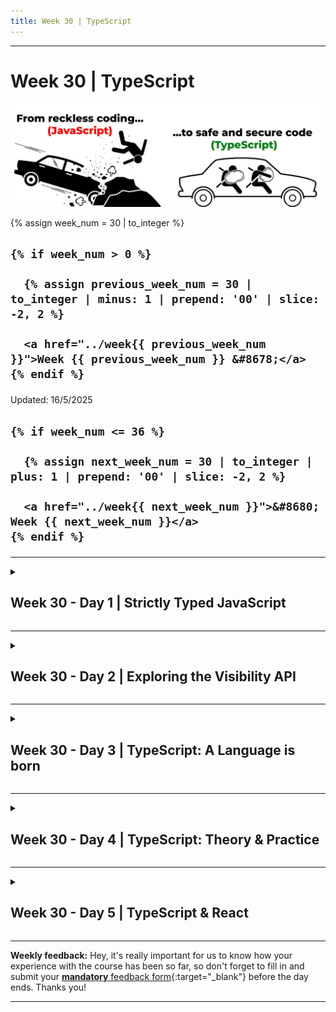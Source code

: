```yaml
---
title: Week 30 | TypeScript
---
```


<hr class="mb-0">

<h1 id="{{ Week 30-TypeScript | slugify }}">
  <span class="week-prefix">Week 30 |</span> TypeScript
</h1>

<img src="assets/TS01.jpg" />

<div class="week-controls">

  {% assign week_num = 30 | to_integer %}

  <h2 class="week-controls__previous_week">

    {% if week_num > 0 %}

      {% assign previous_week_num = 30 | to_integer | minus: 1 | prepend: '00' | slice: -2, 2 %}

      <a href="../week{{ previous_week_num }}">Week {{ previous_week_num }} &#8678;</a>
    {% endif %}

  </h2>

  <span>Updated: 16/5/2025</span>

  <h2 class="week-controls__next_week">

    {% if week_num <= 36 %}

      {% assign next_week_num = 30 | to_integer | plus: 1 | prepend: '00' | slice: -2, 2 %}

      <a href="../week{{ next_week_num }}">&#8680; Week {{ next_week_num }}</a>
    {% endif %}

  </h2>

</div>

---

<!-- Week 30 - Day 1 | Strictly Typed JavaScript -->
<details markdown="1">
  <summary>
    <h2>
      <span class="summary-day">Week 30 - Day 1</span> | Strictly Typed JavaScript</h2>
  </summary>

### Schedule

  - **Watch the lectures**
  - **Study the suggested material**
  - **Practice on the topics and share your questions**

### Study Plan

  Your instructor will share the video lectures with you. Here are the topics covered:

  - **Part 1:** Intro to TypeScript: High level overview
  - **Part 2:** Intro to TypeScript: Type Checking in JavaScript using JSDoc

  You can find the lecture code [here](){:target="_blank"}

  **Lecture Questions:**

  - *What options are available for contact forms?*  
    - (Especially ones that do not require a server and are free)  
    - Netlify + Contact form  
    - Just include your email (but make sure to obfuscate it to avoid spammers)  
      - Google: how to protect my email +static web site  
      - `<a href=”notme@mail.com”>Contact me</a>`  
        - JS: dynamically create the correct email address and append it to the `<a>`  
      - You can also open the visitors’ email client, containing your email address and a subject. [Google for that...](https://stackoverflow.com/questions/13231125/automatically-open-default-email-client-and-pre-populate-content){:target="_blank"}

  **References & Resources:**

  - **TypeScript**  
    - [TS is JS + Types + Cool features](https://serokell.io/files/0u/0ufu1q21.js-ts.jpg){:target="_blank"}  
    - [Official Website](https://www.typescriptlang.org/){:target="_blank"}  
    - [TypeScript Error Codes](https://typescript.tv/errors/){:target="_blank"}  
    - Enable TS check on plain JS  
      - 1) `// @ts-check` (comment/directive at the top of the file)  
      - 2) VSCode => Settings => Search for “implicitProjectConfig check js”  
        - Setting Code ID: `js/ts.implicitProjectConfig.checkJs`   
    - Disable TS check on next line: `// @ts-ignore`  
    - Checking in 3 levels:  
      - Enabling ts-check (semantic check) in JS  
      - Enabling ts-check + use [JSDoc](https://www.typescriptlang.org/docs/handbook/jsdoc-supported-types.html){:target="_blank"}  
  - [Emailjs](https://www.emailjs.com/){:target="_blank"}: Send Email Directly From Your Code. Free, no-server, 200 emails per-month limit

<!-- Summary -->

### Exercises

  - [**Explore JSDoc types**](https://www.typescriptlang.org/docs/handbook/jsdoc-supported-types.html){:target="_blank"} and use the [playground](https://www.typescriptlang.org/play/?filetype=js#code/PTAEAEBcGcFoGMAWBTeBrAUB4AqHFIBPAB2VAG9zQBDALlGkgCcBLAOwHMAaUAI3rYBXALa9kTUAF9JoHMAzwA9m0agAbtSYBOUAF4KNegBYATD36gARKctSsufFBJlKhhs3bc+AkWInTZeSUVSHVNAEYABj0DOisbc2MTKSA){:target="_blank"} to practice  
    - (Make sure that **Lang is set to JavaScript** in the TS Config)  
  - Code through: [Type safety in JavaScript with JSDoc and VSCode](https://github.com/in-tech-gration/type-safety-in-javascript){:target="_blank"}  
  - Read: [Type Safe JavaScript with JSDoc](https://medium.com/@trukrs/type-safe-javascript-with-jsdoc-7a2a63209b76){:target="_blank"}  
    - [https://www.stefanjudis.com/today-i-learned/vs-code-supports-jsdoc-powered-type-checking/](https://www.stefanjudis.com/today-i-learned/vs-code-supports-jsdoc-powered-type-checking/){:target="_blank"}  
  - **JSDoc Cheatsheet**: [https://devhints.io/jsdoc](https://devhints.io/jsdoc){:target="_blank"}  
  - **Enforce JSDoc Typing in one of your projects**  
  - **Research:** does `ts-check` run on inline `<script>` inside HTML?

  **IMPORTANT:** Make sure to complete all the tasks found in the **daily Progress Sheet** and update the sheet accordingly. Once you've updated the sheet, don't forget to `commit` and `push`. The progress draft sheet for this day is: **/user/week30/progress/progress.draft.w30.d01.csv**

  You should **NEVER** update the `draft` sheets directly, but rather work on a copy of them according to the instructions [found here](../modules/curriculum/progress_workflow.md).


<!-- Extra Resources -->

<!-- Sources and Attributions -->
  
</details>

<hr class="mt-1">

<!-- Week 30 - Day 2 | Exploring the Visibility API -->
<details markdown="1">
  <summary>
    <h2>
      <span class="summary-day">Week 30 - Day 2</span> | Exploring the Visibility API</h2>
  </summary>

### Schedule

  - **Study the suggested material**
  - **Practice on the topics and share your questions**

### Study Plan

  [Here's some code](https://github.com/in-tech-gration/WDX-180/tree/main/curriculum/week30/assets/day02/code){:target="_blank"} to study and practice today.

  - Tasks:
    - Read and understand what the code does
    - Test the code (press the play button and switch to another Tab to see how the app behaves differently)
    - Does this remind you of chat applications (like Slack) that provide some notification when the chat Tab is out of focus?
    - Learn more about the Visibility Web API
    - Enforce `ts-check` and apply as many `JSDoc` types as you can
    - Improve the code and add comments
    - Share your version and questions!
    - **Have fun and enjoy!** :smiley:

  - Some [amazing tips](https://twitter.com/wesbos/status/1790072655913050579){:target="_blank"} from Wes Bos for `<textarea>`'s. Completely mind-blowing CSS like `ex units`, `lh units` and more. Check it out!

<!-- Summary -->

<!-- Exercises -->

<!-- Extra Resources -->

<!-- Sources and Attributions -->
  
</details>

<hr class="mt-1">

<!-- Week 30 - Day 3 | TypeScript: A Language is born -->
<details markdown="1">
  <summary>
    <h2>
      <span class="summary-day">Week 30 - Day 3</span> | TypeScript: A Language is born</h2>
  </summary>

### Schedule

  - **Watch the lectures**
  - **Study the suggested material**
  - **Practice on the topics and share your questions**

### Study Plan

  Your instructor will share the video lectures with you. Here are the topics covered:

  - **Part 1:** How transpiled languages like TypeScript work. Building a mock language: SillyScript.
  - **Part 2:** TypeScript.

  You can find the lecture code [here](https://github.com/in-tech-gration/WDX-180/tree/main/curriculum/week30/assets/day03/code){:target="_blank"} and the diagrams [here](https://github.com/in-tech-gration/WDX-180/tree/main/curriculum/week30/assets/day03/diagrams){:target="_blank"}.

  **Lecture Notes & Questions:**

  - How to transpile TypeScript  
    - On-the-fly in-the-browser transpilation via Babel ([ts-in-the-browser.html](https://github.com/in-tech-gration/WDX-180/tree/main/curriculum/week30/assets/day03/code/ts-in-the-browser){:target="_blank"})  
    - Install TypeScript compiler globally: **npm install -g tsc**  
      - Search: for global tsc install  
    - Install TypeScript compiler locally: npm install tsc (in a project folder)  
    - Use another compiler (babel, SWC, etc.)  
  - Use TS in a project (manual)  
    - 1) initialize the project as an npm project (create a basic package.json)  
    - 1.1) `npm init` (and follow the instructions)  
    - 1.2) `npm init -y` (quickly run the command with the default options)  
    - Ready to run `npm install` in your project  
    - 2) `npm install typescript`  
    - 3) Use npx tsc to compile: \`npx tsc file.ts\`  
    - 3.1) `npx tsc filea.ts fileb.ts`  
    - 3.2) `npx tsc *.ts` (transpile all .ts files)  
  - Use TS in a project (auto)  
    - Using Vite:  
      - [Pick your template of choice](https://vitejs.dev/guide/#trying-vite-online) (e.g. React, Vue, React TypeScript, etc.)  
      - `npm create vite@latest <PROJECT_NAME> -- --template <TEMPLATE_NAME>`  
      - Example: `npm create vite@latest **basics** -- --template **vanilla-ts**`

<!-- Summary -->

### Exercises

  - **Explore TypeScript:** [https://www.typescriptlang.org/](https://www.typescriptlang.org/){:target="_blank"}  

  - **Create and work on a vite TypeScript project**  

  - Experiment with TypeScript in the [TS playground](https://www.typescriptlang.org/play/){:target="_blank"}  

  - Study: [Learn X in Y minutes](https://learnxinyminutes.com/docs/typescript/){:target="_blank"}

  - Study: [Learn TypeScript in 30 Minutes](https://tutorialzine.com/2016/07/learn-typescript-in-30-minutes){:target="_blank"}

  - Work through the **exercises** found in this [**WDX module**](https://in-tech-gration.github.io/WDX-180/curriculum/modules/javascript/typescript/exercises/){:target="_blank"}

  **IMPORTANT:** Make sure to complete all the tasks found in the **daily Progress Sheet** and update the sheet accordingly. Once you've updated the sheet, don't forget to `commit` and `push`. The progress draft sheet for this day is: **/user/week30/progress/progress.draft.w30.d03.csv**

  You should **NEVER** update the `draft` sheets directly, but rather work on a copy of them according to the instructions [found here](../modules/curriculum/progress_workflow.md).


<!-- Extra Resources -->

<!-- Sources and Attributions -->
  
</details>

<hr class="mt-1">

<!-- Week 30 - Day 4 | TypeScript: Theory & Practice -->
<details markdown="1">
  <summary>
    <h2>
      <span class="summary-day">Week 30 - Day 4</span> | TypeScript: Theory & Practice</h2>
  </summary>

### Schedule

  - **Study the suggested material**
  - **Practice on the topics and share your questions**

### Study Plan

  Go through the [Learn Typescript (with Ania Kubow)](https://scrimba.com/learn/typescript){:target="_blank"} interactive Scrimba course and then work on as many exercises as you can on [https://typescript-exercises.github.io/](https://typescript-exercises.github.io/){:target="_blank"}. Make use of the hints and links provided.

<!-- Summary -->

<!-- Exercises -->

<!-- Extra Resources -->

<!-- Sources and Attributions -->
  
</details>

<hr class="mt-1">

<!-- Week 30 - Day 5 | TypeScript & React -->
<details markdown="1">
  <summary>
    <h2>
      <span class="summary-day">Week 30 - Day 5</span> | TypeScript & React</h2>
  </summary>

### Schedule

  - **Watch the lectures**
  - **Study the suggested material**
  - **Practice on the topics and share your questions**

### Study Plan

  Your instructor will share the video lectures with you. Here are the topics covered:

  - **Part 1:** More TypeScript
  - **Part 2:** TypeScript & React

  You can find the lecture code [here](https://github.com/in-tech-gration/WDX-180/tree/main/curriculum/week30/assets/day05/code){:target="_blank"} and the diagram over [here](https://github.com/in-tech-gration/WDX-180/blob/main/curriculum/week30/assets/day05/JSX.and.TS.bring.TSX.png){:target="_blank"}

  **Questions:**

  - Does the union order matter? `number | string`   
    - No  
  - What about PropTypes with TSX  
    - When you are using TSX, just prefer the TS types and forget the PropTypes.

  **Tips**

  - **Treat ALL warnings as errors!**  
    - You can set this on TypeScript and ESLint  
    - In general, as you are coding, when you see the “yellow-ish” warnings in the console, stop and fix them (treat them as errors)  
  - `getMonth()` returns 0-11 or NaN (all these are of type “number”)  
    - new Date("XXX").[getMonth](https://developer.mozilla.org/en-US/docs/Web/JavaScript/Reference/Global_Objects/Date/getMonth)() => NaN

  **References & Resources:**

  - **Turn all Warnings to Errors:**  
    - **Settings > Search for** `typescript.reportStyleChecksAsWarnings` > turn this to true  
    - Turn unreachable code (e.g. infinite loops) into errors:  
      - `tsconfig.json` => `"allowUnreachableCode": false`  
  - Working with decimals  
    - [https://mikemcl.github.io/decimal.js/](https://mikemcl.github.io/decimal.js/){:target="_blank"}  
    - [https://mikemcl.github.io/big.js/](https://mikemcl.github.io/big.js/){:target="_blank"}  
  - [TypeScript: Ranges](https://catchts.com/range-numbers){:target="_blank"}  
  - Great point of resource for TypeScript (+React) related issues and tips:  
    - [https://bobbyhadz.com/](https://bobbyhadz.com/){:target="_blank"}  
    - Google focus on a domain: `<KEYWORDS>` `site:bobbyhadz.com`  
  - React TypeScript types:  
    - Elements (`<div>...</div>`) => JSX.Element  
  - [React TypeScript Cheatsheet](https://react-typescript-cheatsheet.netlify.app/){:target="_blank"} (reference of types)

  - **React (JSX) to TypeScript (TSX)**
    - [Props](https://react-typescript-cheatsheet.netlify.app/docs/basic/getting-started/basic_type_example){:target="_blank"}
    - [Components](https://react-typescript-cheatsheet.netlify.app/docs/basic/getting-started/function_components){:target="_blank"}
    - [Hooks](https://react-typescript-cheatsheet.netlify.app/docs/basic/getting-started/hooks){:target="_blank"}
    - [Forms and Events](https://react-typescript-cheatsheet.netlify.app/docs/basic/getting-started/forms_and_events){:target="_blank"}

<!-- Summary -->

### Exercises

  Study and practice the following:

  - [**TypeScript: never**](https://www.typescriptlang.org/docs/handbook/2/functions.html#never){:target="_blank"}  
    - Can you come up (or find) some more examples?   
  - [**TypeScript: Union Types (\|)**](https://www.typescriptlang.org/docs/handbook/2/everyday-types.html#union-types){:target="_blank"}**:** *“A union type is a type formed from two or more other types, representing values that may be any one of those types.”*  
  - [**TypeScript: Type Assertions**](https://www.typescriptlang.org/docs/handbook/2/everyday-types.html#type-assertions){:target="_blank"} (as Type)  
  - [**TypeScript: Literal Types**](https://www.typescriptlang.org/docs/handbook/2/everyday-types.html#literal-types){:target="_blank"}  
  - **Try out TSX with PropTypes:** what happens if we combine TS types AND PropTypes for the Props checking  
  - **TypeScript:React** [**Props**](https://react-typescript-cheatsheet.netlify.app/docs/basic/getting-started/basic_type_example){:target="_blank"}  
  - **Try out TS, React and TSX [online with Babel](https://babeljs.io/repl){:target="_blank"}**

  **IMPORTANT:** Make sure to complete all the tasks found in the **daily Progress Sheet** and update the sheet accordingly. Once you've updated the sheet, don't forget to `commit` and `push`. The progress draft sheet for this day is: **/user/week30/progress/progress.draft.w30.d05.csv**

  You should **NEVER** update the `draft` sheets directly, but rather work on a copy of them according to the instructions [found here](../modules/curriculum/progress_workflow.md).


### Extra Resources

  - [TypeScript Origins: The Documentary](https://www.youtube.com/watch?v=U6s2pdxebSo){:target="_blank"}

  - [Let's Learn TypeScript! (with Orta Therox) — Learn With Jason](https://www.youtube.com/watch?v=BHYgpbPC4wM){:target="_blank"}

<!-- Sources and Attributions -->
  
</details>


<hr class="mt-1">

**Weekly feedback:** Hey, it's really important for us to know how your experience with the course has been so far, so don't forget to fill in and submit your [**mandatory** feedback form](https://forms.gle/S6Zg3bbS2uuwsSZF9){:target="_blank"} before the day ends. Thanks you!



---

<!-- COMMENTS: -->
<script src="https://utteranc.es/client.js"
  repo="in-tech-gration/WDX-180"
  issue-term="pathname"
  theme="github-dark"
  crossorigin="anonymous"
  async>
</script>